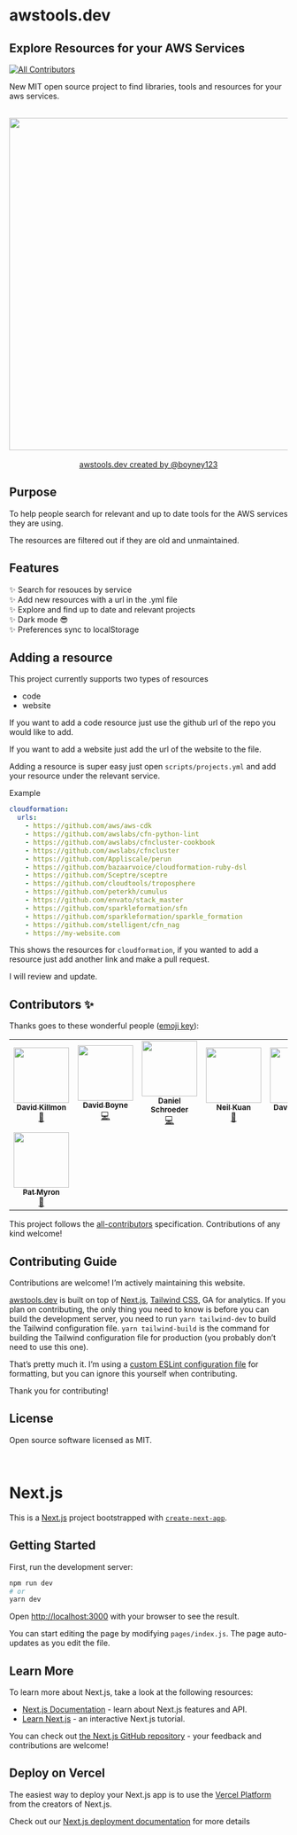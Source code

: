 # awstools.dev 
## Explore Resources for your AWS Services
<!-- ALL-CONTRIBUTORS-BADGE:START - Do not remove or modify this section -->
[![All Contributors](https://img.shields.io/badge/all_contributors-8-orange.svg?style=flat-square)](#contributors-)
<!-- ALL-CONTRIBUTORS-BADGE:END -->

New MIT open source project to find libraries, tools and resources for your aws services.

<br>
<div align="center">
	<img src="https://awstools.dev/static/social.png" width="600">
</div>
<br>


<div align="center">
	<a href="awstools.dev">awstools.dev created by </a>
	<a href="https://twitter.com/boyney123">@boyney123</a>
</div>

## Purpose

To help people search for relevant and up to date tools for the AWS services they are using.

The resources are filtered out if they are old and unmaintained.

## Features

✨ Search for resouces by service<br>
✨ Add new resources with a url in the .yml file<br>
✨ Explore and find up to date and relevant projects<br>
✨ Dark mode 😎<br>
✨ Preferences sync to localStorage<br>


## Adding a resource 

This project currently supports two types of resources

- code
- website

If you want to add a code resource just use the github url of the repo you would like to add.

If you want to add a website just add the url of the website to the file.

Adding a resource is super easy just open `scripts/projects.yml` and add your resource under the relevant service.

Example

```yaml
cloudformation:
  urls:
    - https://github.com/aws/aws-cdk
    - https://github.com/awslabs/cfn-python-lint
    - https://github.com/awslabs/cfncluster-cookbook
    - https://github.com/awslabs/cfncluster
    - https://github.com/Appliscale/perun
    - https://github.com/bazaarvoice/cloudformation-ruby-dsl
    - https://github.com/Sceptre/sceptre
    - https://github.com/cloudtools/troposphere
    - https://github.com/peterkh/cumulus
    - https://github.com/envato/stack_master
    - https://github.com/sparkleformation/sfn
    - https://github.com/sparkleformation/sparkle_formation
    - https://github.com/stelligent/cfn_nag
    - https://my-website.com
```

This shows the resources for `cloudformation`, if you wanted to add a resource just add another link and make a pull request. 

I will review and update.

## Contributors ✨

Thanks goes to these wonderful people ([emoji key](https://allcontributors.org/docs/en/emoji-key)):

<!-- ALL-CONTRIBUTORS-LIST:START - Do not remove or modify this section -->
<!-- prettier-ignore-start -->
<!-- markdownlint-disable -->
<table>
  <tr>
    <td align="center"><a href="http://kohidave.dev"><img src="https://avatars3.githubusercontent.com/u/828419?v=4?s=100" width="100px;" alt=""/><br /><sub><b>David Killmon</b></sub></a><br /><a href="https://github.com/boyney123/awstools/commits?author=kohidave" title="Documentation">📖</a></td>
    <td align="center"><a href="https://medium.com/@boyney123"><img src="https://avatars1.githubusercontent.com/u/3268013?v=4?s=100" width="100px;" alt=""/><br /><sub><b>David Boyne</b></sub></a><br /><a href="https://github.com/boyney123/awstools/commits?author=boyney123" title="Code">💻</a></td>
    <td align="center"><a href="https://www.udondan.com/"><img src="https://avatars3.githubusercontent.com/u/6443408?v=4?s=100" width="100px;" alt=""/><br /><sub><b>Daniel Schroeder</b></sub></a><br /><a href="https://github.com/boyney123/awstools/commits?author=udondan" title="Code">💻</a></td>
    <td align="center"><a href="https://blog.neilkuan.dev/"><img src="https://avatars2.githubusercontent.com/u/46012524?v=4?s=100" width="100px;" alt=""/><br /><sub><b>Neil Kuan</b></sub></a><br /><a href="https://github.com/boyney123/awstools/commits?author=guan840912" title="Documentation">📖</a></td>
    <td align="center"><a href="https://iterate.ch/"><img src="https://avatars1.githubusercontent.com/u/71733?v=4?s=100" width="100px;" alt=""/><br /><sub><b>David Kocher</b></sub></a><br /><a href="https://github.com/boyney123/awstools/commits?author=dkocher" title="Documentation">📖</a></td>
    <td align="center"><a href="https://github.com/pankajagrawal16"><img src="https://avatars2.githubusercontent.com/u/8058415?v=4?s=100" width="100px;" alt=""/><br /><sub><b>Pankaj Agrawal</b></sub></a><br /><a href="https://github.com/boyney123/awstools/commits?author=pankajagrawal16" title="Documentation">📖</a></td>
    <td align="center"><a href="https://renoki.org/"><img src="https://avatars2.githubusercontent.com/u/21983456?v=4?s=100" width="100px;" alt=""/><br /><sub><b>rennokki</b></sub></a><br /><a href="https://github.com/boyney123/awstools/commits?author=rennokki" title="Documentation">📖</a></td>
  </tr>
  <tr>
    <td align="center"><a href="https://github.com/PatMyron"><img src="https://avatars3.githubusercontent.com/u/7014355?v=4?s=100" width="100px;" alt=""/><br /><sub><b>Pat Myron</b></sub></a><br /><a href="https://github.com/boyney123/awstools/commits?author=PatMyron" title="Documentation">📖</a></td>
  </tr>
</table>

<!-- markdownlint-restore -->
<!-- prettier-ignore-end -->

<!-- ALL-CONTRIBUTORS-LIST:END -->

This project follows the [all-contributors](https://github.com/all-contributors/all-contributors) specification. Contributions of any kind welcome!

## Contributing Guide

Contributions are welcome! I’m actively maintaining this website.

[awstools.dev](https://awstools.dev) is built on top of [Next.js](https://nextjs.org), [Tailwind CSS](https://tailwindcss.com), GA for analytics. If you plan on contributing, the only thing you need to know is before you can build the development server, you need to run `yarn tailwind-dev` to build the Tailwind configuration file. `yarn tailwind-build` is the command for building the Tailwind configuration file for production (you probably don’t need to use this one).

That’s pretty much it. I’m using a [custom ESLint configuration file](https://github.com/zaydek/dot-eslintrc.js) for formatting, but you can ignore this yourself when contributing.

Thank you for contributing!

## License

Open source software licensed as MIT.

<br>

# Next.js

This is a [Next.js](https://nextjs.org/) project bootstrapped with [`create-next-app`](https://github.com/vercel/next.js/tree/canary/packages/create-next-app).

## Getting Started

First, run the development server:

```bash
npm run dev
# or
yarn dev
```

Open [http://localhost:3000](http://localhost:3000) with your browser to see the result.

You can start editing the page by modifying `pages/index.js`. The page auto-updates as you edit the file.

## Learn More

To learn more about Next.js, take a look at the following resources:

- [Next.js Documentation](https://nextjs.org/docs) - learn about Next.js features and API.
- [Learn Next.js](https://nextjs.org/learn) - an interactive Next.js tutorial.

You can check out [the Next.js GitHub repository](https://github.com/vercel/next.js/) - your feedback and contributions are welcome!

## Deploy on Vercel

The easiest way to deploy your Next.js app is to use the [Vercel Platform](https://vercel.com/import?utm_medium=default-template&filter=next.js&utm_source=create-next-app&utm_campaign=create-next-app-readme) from the creators of Next.js.

Check out our [Next.js deployment documentation](https://nextjs.org/docs/deployment) for more details

